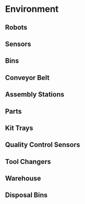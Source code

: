 # Environment

## Robots

## Sensors

## Bins

## Conveyor Belt

## Assembly Stations

## Parts

## Kit Trays

## Quality Control Sensors

## Tool Changers

## Warehouse

## Disposal Bins
